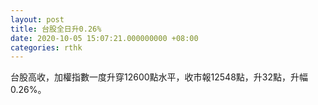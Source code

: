 ```yaml
---
layout: post
title: 台股全日升0.26%
date: 2020-10-05 15:07:21.000000000 +08:00
categories: rthk
---
```


台股高收，加權指數一度升穿12600點水平，收市報12548點，升32點，升幅0.26%。
